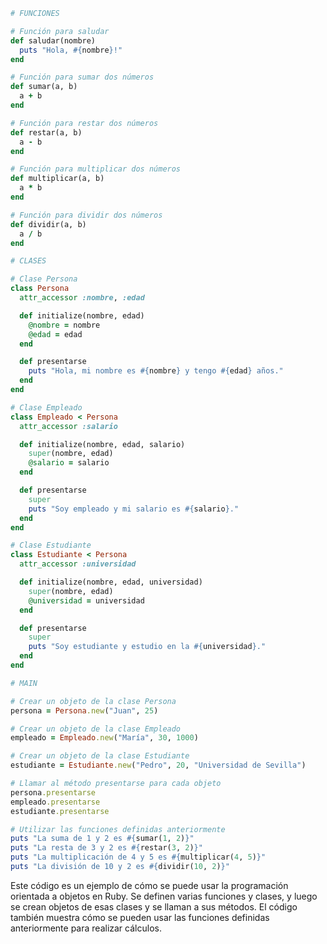 ```ruby
# FUNCIONES

# Función para saludar
def saludar(nombre)
  puts "Hola, #{nombre}!"
end

# Función para sumar dos números
def sumar(a, b)
  a + b
end

# Función para restar dos números
def restar(a, b)
  a - b
end

# Función para multiplicar dos números
def multiplicar(a, b)
  a * b
end

# Función para dividir dos números
def dividir(a, b)
  a / b
end

# CLASES

# Clase Persona
class Persona
  attr_accessor :nombre, :edad

  def initialize(nombre, edad)
    @nombre = nombre
    @edad = edad
  end

  def presentarse
    puts "Hola, mi nombre es #{nombre} y tengo #{edad} años."
  end
end

# Clase Empleado
class Empleado < Persona
  attr_accessor :salario

  def initialize(nombre, edad, salario)
    super(nombre, edad)
    @salario = salario
  end

  def presentarse
    super
    puts "Soy empleado y mi salario es #{salario}."
  end
end

# Clase Estudiante
class Estudiante < Persona
  attr_accessor :universidad

  def initialize(nombre, edad, universidad)
    super(nombre, edad)
    @universidad = universidad
  end

  def presentarse
    super
    puts "Soy estudiante y estudio en la #{universidad}."
  end
end

# MAIN

# Crear un objeto de la clase Persona
persona = Persona.new("Juan", 25)

# Crear un objeto de la clase Empleado
empleado = Empleado.new("María", 30, 1000)

# Crear un objeto de la clase Estudiante
estudiante = Estudiante.new("Pedro", 20, "Universidad de Sevilla")

# Llamar al método presentarse para cada objeto
persona.presentarse
empleado.presentarse
estudiante.presentarse

# Utilizar las funciones definidas anteriormente
puts "La suma de 1 y 2 es #{sumar(1, 2)}"
puts "La resta de 3 y 2 es #{restar(3, 2)}"
puts "La multiplicación de 4 y 5 es #{multiplicar(4, 5)}"
puts "La división de 10 y 2 es #{dividir(10, 2)}"
```

Este código es un ejemplo de cómo se puede usar la programación orientada a objetos en Ruby. Se definen varias funciones y clases, y luego se crean objetos de esas clases y se llaman a sus métodos. El código también muestra cómo se pueden usar las funciones definidas anteriormente para realizar cálculos.